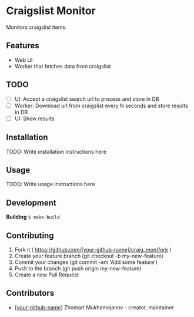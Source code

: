 # Craigslist Monitor

Monitors craigslist items.

## Features

- Web UI
- Worker that fetches data from craigslist

## TODO

- [ ] UI: Accept a craigslist search url to process and store in DB
- [ ] Worker: Download url from craigslist every N seconds and store results in DB
- [ ] UI: Show results

## Installation

TODO: Write installation instructions here

## Usage

TODO: Write usage instructions here

## Development

**Building** `$ make build`

## Contributing

1. Fork it ( https://github.com/[your-github-name]/craig_mon/fork )
2. Create your feature branch (git checkout -b my-new-feature)
3. Commit your changes (git commit -am 'Add some feature')
4. Push to the branch (git push origin my-new-feature)
5. Create a new Pull Request

## Contributors

- [[your-github-name]](https://github.com/[your-github-name]) Zhomart Mukhamejanov - creator, maintainer
